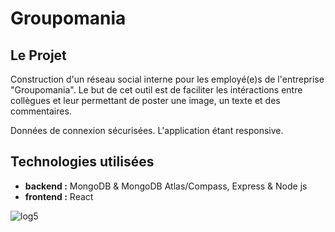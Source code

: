 # Groupomania

## Le Projet 
Construction d'un réseau social interne pour les employé(e)s de l'entreprise "Groupomania". 
Le but de cet outil est de faciliter les intéractions entre collègues et leur permettant de poster une image, un texte et des commentaires. 

Données de connexion sécurisées. L'application étant responsive.

## Technologies utilisées
- **backend :** MongoDB & MongoDB Atlas/Compass, Express & Node js
- **frontend :** React


![log5](https://user-images.githubusercontent.com/96197835/212316191-00851a2b-1a5c-46b4-9c93-c59118b01588.png)

